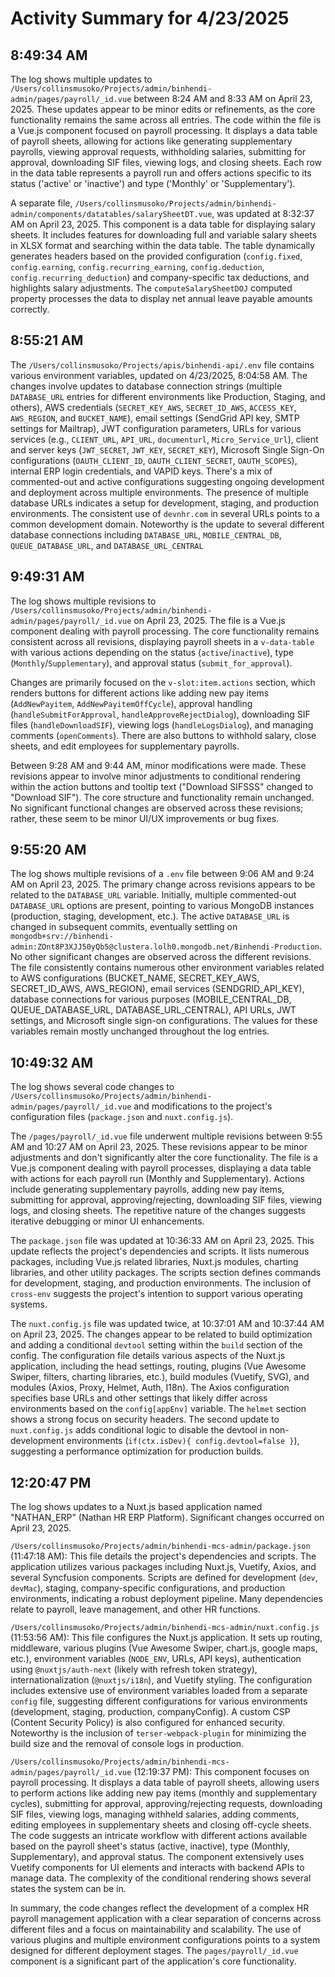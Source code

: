 # Activity Summary for 4/23/2025

## 8:49:34 AM
The log shows multiple updates to `/Users/collinsmusoko/Projects/admin/binhendi-admin/pages/payroll/_id.vue` between 8:24 AM and 8:33 AM on April 23, 2025.  These updates appear to be minor edits or refinements, as the core functionality remains the same across all entries.  The code within the file is a Vue.js component focused on payroll processing. It displays a data table of payroll sheets, allowing for actions like generating supplementary payrolls, viewing approval requests, withholding salaries, submitting for approval, downloading SIF files, viewing logs, and closing sheets.  Each row in the data table represents a payroll run and offers actions specific to its status ('active' or 'inactive') and type ('Monthly' or 'Supplementary').

A separate file, `/Users/collinsmusoko/Projects/admin/binhendi-admin/components/datatables/salarySheetDT.vue`, was updated at 8:32:37 AM on April 23, 2025. This component is a data table for displaying salary sheets. It includes features for downloading full and variable salary sheets in XLSX format and searching within the data table.  The table dynamically generates headers based on the provided configuration (`config.fixed`, `config.earning`, `config.recurring_earning`, `config.deduction`, `config.recurring_deduction`)  and company-specific tax deductions, and highlights salary adjustments.  The `computeSalarySheetDOJ` computed property processes the data to display net annual leave payable amounts correctly.


## 8:55:21 AM
The `/Users/collinsmusoko/Projects/apis/binhendi-api/.env` file contains various environment variables, updated on 4/23/2025, 8:04:58 AM.  The changes involve updates to database connection strings (multiple `DATABASE_URL` entries for different environments like Production, Staging, and others), AWS credentials (`SECRET_KEY_AWS`, `SECRET_ID_AWS`, `ACCESS_KEY`, `AWS_REGION`, and `BUCKET_NAME`), email settings (SendGrid API key, SMTP settings for Mailtrap),  JWT configuration parameters, URLs for various services (e.g., `CLIENT_URL`, `API_URL`, `documenturl`, `Micro_Service_Url`), client and server keys (`JWT_SECRET`, `JWT_KEY`, `SECRET_KEY`),  Microsoft Single Sign-On configurations (`OAUTH_CLIENT_ID`, `OAUTH_CLIENT_SECRET`, `OAUTH_SCOPES`), internal ERP login credentials, and VAPID keys.  There's a mix of commented-out and active configurations suggesting ongoing development and deployment across multiple environments.  The presence of multiple database URLs indicates a setup for development, staging, and production environments.  The consistent use of `devnhr.com` in several URLs points to a common development domain.  Noteworthy is the update to several different database connections including  `DATABASE_URL`, `MOBILE_CENTRAL_DB`, `QUEUE_DATABASE_URL`, and `DATABASE_URL_CENTRAL`


## 9:49:31 AM
The log shows multiple revisions to `/Users/collinsmusoko/Projects/admin/binhendi-admin/pages/payroll/_id.vue` on April 23, 2025.  The file is a Vue.js component dealing with payroll processing.  The core functionality remains consistent across all revisions, displaying payroll sheets in a `v-data-table` with various actions depending on the status (`active`/`inactive`), type (`Monthly`/`Supplementary`), and approval status (`submit_for_approval`).

Changes are primarily focused on the `v-slot:item.actions` section, which renders buttons for different actions like adding new pay items (`AddNewPayitem`, `AddNewPayitemOffCycle`), approval handling (`handleSubmitForApproval`, `handleApproveRejectDialog`), downloading SIF files (`handleDownloadSIF`), viewing logs (`handleLogsDialog`), and managing comments (`openComments`).  There are also buttons to withhold salary, close sheets, and edit employees for supplementary payrolls.

Between 9:28 AM and 9:44 AM, minor modifications were made.  These revisions appear to involve minor adjustments to conditional rendering within the action buttons and tooltip text ("Download SIFSSS" changed to "Download SIF").  The core structure and functionality remain unchanged.  No significant functional changes are observed across these revisions; rather, these seem to be minor UI/UX improvements or bug fixes.


## 9:55:20 AM
The log shows multiple revisions of a `.env` file between 9:06 AM and 9:24 AM on April 23, 2025.  The primary change across revisions appears to be related to the `DATABASE_URL` variable. Initially, multiple commented-out `DATABASE_URL` options are present, pointing to various MongoDB instances (production, staging, development, etc.).  The active `DATABASE_URL` is changed in subsequent commits, eventually settling on `mongodb+srv://binhendi-admin:ZOnt8P3XJJ50yQb5@clustera.lolh0.mongodb.net/Binhendi-Production`.  No other significant changes are observed across the different revisions.  The file consistently contains numerous other environment variables related to AWS configurations (BUCKET_NAME, SECRET_KEY_AWS, SECRET_ID_AWS, AWS_REGION), email services (SENDGRID_API_KEY), database connections for various purposes (MOBILE_CENTRAL_DB, QUEUE_DATABASE_URL, DATABASE_URL_CENTRAL), API URLs, JWT settings, and Microsoft single sign-on configurations.  The values for these variables remain mostly unchanged throughout the log entries.


## 10:49:32 AM
The log shows several code changes to `/Users/collinsmusoko/Projects/admin/binhendi-admin/pages/payroll/_id.vue` and modifications to the project's configuration files (`package.json` and `nuxt.config.js`).

The `/pages/payroll/_id.vue` file underwent multiple revisions between 9:55 AM and 10:27 AM on April 23, 2025.  These revisions appear to be minor adjustments and don't significantly alter the core functionality. The file is a Vue.js component dealing with payroll processes, displaying a data table with actions for each payroll run (Monthly and Supplementary).  Actions include generating supplementary payrolls, adding new pay items, submitting for approval, approving/rejecting, downloading SIF files, viewing logs, and closing sheets.  The repetitive nature of the changes suggests iterative debugging or minor UI enhancements.

The `package.json` file was updated at 10:36:33 AM on April 23, 2025. This update reflects the project's dependencies and scripts.  It lists numerous packages, including Vue.js related libraries, Nuxt.js modules, charting libraries, and other utility packages. The scripts section defines commands for development, staging, and production environments.  The inclusion of `cross-env` suggests the project's intention to support various operating systems.

The `nuxt.config.js` file was updated twice, at 10:37:01 AM and 10:37:44 AM on April 23, 2025.  The changes appear to be related to build optimization and adding a conditional `devtool` setting within the `build` section of the config. The configuration file details various aspects of the Nuxt.js application, including the head settings, routing, plugins (Vue Awesome Swiper, filters, charting libraries, etc.), build modules (Vuetify, SVG), and modules (Axios, Proxy, Helmet, Auth, I18n). The Axios configuration specifies base URLs and other settings that likely differ across environments based on the `config[appEnv]` variable.  The `helmet` section shows a strong focus on security headers.  The second update to `nuxt.config.js` adds conditional logic to disable the devtool in non-development environments (`if(ctx.isDev){ config.devtool=false }`), suggesting a performance optimization for production builds.


## 12:20:47 PM
The log shows updates to a Nuxt.js based application named "NATHAN_ERP" (Nathan HR ERP Platform).  Significant changes occurred on April 23, 2025.

`/Users/collinsmusoko/Projects/admin/binhendi-mcs-admin/package.json` (11:47:18 AM): This file details the project's dependencies and scripts.  The application utilizes various packages including  Nuxt.js, Vuetify, Axios, and several Syncfusion components.  Scripts are defined for development (`dev`, `devMac`), staging, company-specific configurations, and production environments, indicating a robust deployment pipeline.  Many dependencies relate to payroll, leave management, and other HR functions.

`/Users/collinsmusoko/Projects/admin/binhendi-mcs-admin/nuxt.config.js` (11:53:56 AM): This file configures the Nuxt.js application. It sets up routing, middleware, various plugins (Vue Awesome Swiper, chart.js, google maps, etc.),  environment variables (`NODE_ENV`, URLs, API keys),  authentication using `@nuxtjs/auth-next` (likely with refresh token strategy), internationalization (`@nuxtjs/i18n`), and Vuetify styling.  The configuration includes extensive use of environment variables loaded from a separate `config` file, suggesting different configurations for various environments (development, staging, production, companyConfig).  A custom CSP (Content Security Policy) is also configured for enhanced security. Noteworthy is the inclusion of `terser-webpack-plugin` for minimizing the build size and the removal of console logs in production.

`/Users/collinsmusoko/Projects/admin/binhendi-mcs-admin/pages/payroll/_id.vue` (12:19:37 PM): This component focuses on payroll processing.  It displays a data table of payroll sheets, allowing users to perform actions like adding new pay items (monthly and supplementary cycles),  submitting for approval,  approving/rejecting requests,  downloading SIF files,  viewing logs,  managing withheld salaries, adding comments, editing employees in supplementary sheets and closing off-cycle sheets.  The code suggests an intricate workflow with different actions available based on the payroll sheet's status (active, inactive), type (Monthly, Supplementary), and approval status. The component extensively uses Vuetify components for UI elements and interacts with backend APIs to manage data.  The complexity of the conditional rendering shows several states the system can be in.

In summary, the code changes reflect the development of a complex HR payroll management application with a clear separation of concerns across different files and a focus on maintainability and scalability. The use of various plugins and multiple environment configurations points to a system designed for different deployment stages.  The `pages/payroll/_id.vue` component is a significant part of the application's core functionality.
